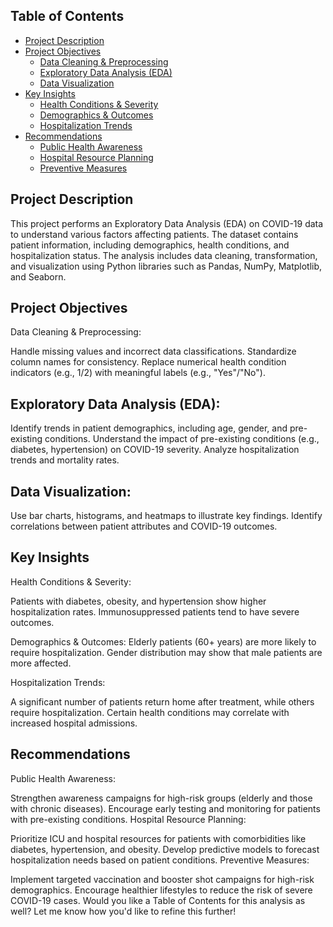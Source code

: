 ## Table of Contents
- [Project Description](#project-description)
- [Project Objectives](#project-objectives)
  - [Data Cleaning & Preprocessing](#data-cleaning--preprocessing)
  - [Exploratory Data Analysis (EDA)](#exploratory-data-analysis-eda)
  - [Data Visualization](#data-visualization)
- [Key Insights](#key-insights)
  - [Health Conditions & Severity](#health-conditions--severity)
  - [Demographics & Outcomes](#demographics--outcomes)
  - [Hospitalization Trends](#hospitalization-trends)
- [Recommendations](#recommendations)
  - [Public Health Awareness](#public-health-awareness)
  - [Hospital Resource Planning](#hospital-resource-planning)
  - [Preventive Measures](#preventive-measures)


## Project Description
This project performs an Exploratory Data Analysis (EDA) on COVID-19 data to understand various factors affecting patients. The dataset contains patient information, including demographics, health conditions, and hospitalization status. The analysis includes data cleaning, transformation, and visualization using Python libraries such as Pandas, NumPy, Matplotlib, and Seaborn.

## Project Objectives
Data Cleaning & Preprocessing:

Handle missing values and incorrect data classifications.
Standardize column names for consistency.
Replace numerical health condition indicators (e.g., 1/2) with meaningful labels (e.g., "Yes"/"No").

## Exploratory Data Analysis (EDA):

Identify trends in patient demographics, including age, gender, and pre-existing conditions.
Understand the impact of pre-existing conditions (e.g., diabetes, hypertension) on COVID-19 severity.
Analyze hospitalization trends and mortality rates.

## Data Visualization:

Use bar charts, histograms, and heatmaps to illustrate key findings.
Identify correlations between patient attributes and COVID-19 outcomes.

## Key Insights
Health Conditions & Severity:

Patients with diabetes, obesity, and hypertension show higher hospitalization rates.
Immunosuppressed patients tend to have severe outcomes.

Demographics & Outcomes:
Elderly patients (60+ years) are more likely to require hospitalization.
Gender distribution may show that male patients are more affected.

Hospitalization Trends:

A significant number of patients return home after treatment, while others require hospitalization.
Certain health conditions may correlate with increased hospital admissions.

## Recommendations
Public Health Awareness:

Strengthen awareness campaigns for high-risk groups (elderly and those with chronic diseases).
Encourage early testing and monitoring for patients with pre-existing conditions.
Hospital Resource Planning:

Prioritize ICU and hospital resources for patients with comorbidities like diabetes, hypertension, and obesity.
Develop predictive models to forecast hospitalization needs based on patient conditions.
Preventive Measures:

Implement targeted vaccination and booster shot campaigns for high-risk demographics.
Encourage healthier lifestyles to reduce the risk of severe COVID-19 cases.
Would you like a Table of Contents for this analysis as well? Let me know how you'd like to refine this further! 













